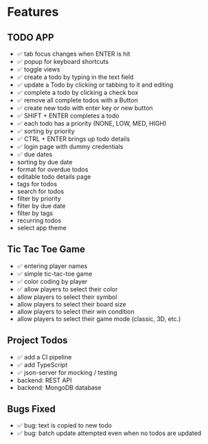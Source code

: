 # Features

## TODO APP

- ✅ tab focus changes when ENTER is hit
- ✅ popup for keyboard shortcuts
- ✅ toggle views
- ✅ create a todo by typing in the text field
- ✅ update a Todo by clicking or tabbing to it and editing
- ✅ complete a todo by clicking a check box
- ✅ remove all complete todos with a Button
- ✅ create new todo with enter key or new button
- ✅ SHIFT + ENTER completes a todo
- ✅ each todo has a priority (NONE, LOW, MED, HIGH)
- ✅ sorting by priority
- ✅ CTRL + ENTER brings up todo details
- ✅ login page with dummy credentials
- ✅ due dates
- sorting by due date
- format for overdue todos
- editable todo details page
- tags for todos
- search for todos
- filter by priority
- filter by due date
- filter by tags
- recurring todos
- select app theme

## Tic Tac Toe Game

- ✅ entering player names
- ✅ simple tic-tac-toe game
- ✅ color coding by player
- ✅ allow players to select their color
- allow players to select their symbol
- allow players to select their board size
- allow players to select their win condition
- allow players to select their game mode (classic, 3D, etc.)

## Project Todos

- ✅ add a CI pipeline
- ✅ add TypeScript
- ✅ json-server for mocking / testing
- backend: REST API
- backend: MongoDB database

## Bugs Fixed

- ✅ bug: text is copied to new todo
- ✅ bug: batch update attempted even when no todos are updated
